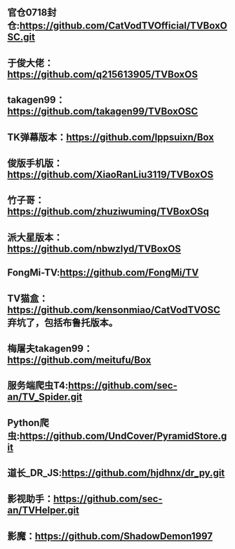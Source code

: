 ## 官仓0718封仓:https://github.com/CatVodTVOfficial/TVBoxOSC.git

## 于俊大佬：https://github.com/q215613905/TVBoxOS

## takagen99：https://github.com/takagen99/TVBoxOSC

## TK弹幕版本：https://github.com/lppsuixn/Box

## 俊版手机版：https://github.com/XiaoRanLiu3119/TVBoxOS

## 竹子哥：https://github.com/zhuziwuming/TVBoxOSq 

## 派大星版本：https://github.com/nbwzlyd/TVBoxOS

## FongMi-TV:https://github.com/FongMi/TV

## TV猫盒：https://github.com/kensonmiao/CatVodTVOSC  弃坑了，包括布鲁托版本。

## 梅屠夫takagen99：https://github.com/meitufu/Box

## 服务端爬虫T4:https://github.com/sec-an/TV_Spider.git

## Python爬虫:https://github.com/UndCover/PyramidStore.git

## 道长_DR_JS:https://github.com/hjdhnx/dr_py.git

## 影视助手：https://github.com/sec-an/TVHelper.git

## 影魔：https://github.com/ShadowDemon1997  
